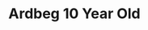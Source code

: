 ---
layout: recipe
title: Ardbeg 10 Year Old
category: Scotch
subcategory: Islay
aged: 10
abv: 46
distillery: Ardbeg
distillery-location: Islay, UK
nose: Salt, smoke, jerky, caramel, vanilla, lemon curd, peat, pine.
palate: Sweet vanilla counterbalanced with lemon and lime followed by surging smoke.
finish: Long finish, especially in the throat, black pepper, deep smoke, barbequed meat, sea salted caramel.
tag:
    - islay
    - scotch
    - whisky
---